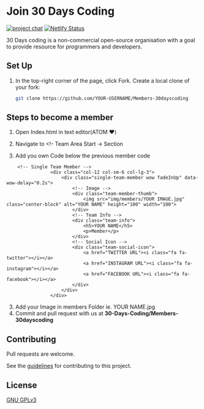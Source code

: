 # Join 30 Days Coding 

[![project chat](https://img.shields.io/badge/zulip-join_chat-brightgreen.svg)](https://30dayscoding.zulipchat.com/)
[![Netlify Status](https://api.netlify.com/api/v1/badges/1fbcaad3-9aec-444d-b04f-e87454150e99/deploy-status)](https://app.netlify.com/sites/join30dayscoding/deploys)

30 Days coding is a non-commercial open-source organisation with a goal to provide resource for programmers and developers.

## Set Up

1. In the top-right corner of the page, click Fork. Create a local clone of your fork:

   ```sh
   git clone https://github.com/YOUR-USERNAME/Members-30dayscoding
   ```

## Steps to become a member

1. Open Index.html in text editor(ATOM ❤)
2. Navigate to <!- Team Area Start -> Section 

3. Add you own Code below the previous member code
```
    <!-- Single Team Member -->
                <div class="col-12 col-sm-6 col-lg-3">
                    <div class="single-team-member wow fadeInUp" data-wow-delay="0.2s">
                        <!-- Image -->
                        <div class="team-member-thumb">
                            <img src="img/members/YOUR IMAGE.jpg" class="center-block" alt="YOUR NAME" height="100" width="100">
                        </div>
                        <!-- Team Info -->
                        <div class="team-info">
                            <h5>YOUR NAME</h5>
                            <p>Member</p>
                        </div>
                        <!-- Social Icon -->
                        <div class="team-social-icon">
                            <a href="TWITTER URL"><i class="fa fa-twitter"></i></a>
                            <a href="INSTAGRAM URL"><i class="fa fa-instagram"></i></a>
                            <a href="FACEBOOK URL"><i class="fa fa-facebook"></i></a>
                        </div>
                    </div>
                </div>
```
3. Add your Image in members Folder ie. YOUR NAME.jpg
4. Commit and pull request with us at **30-Days-Coding/Members-30dayscoding**

## Contributing

Pull requests are welcome.

See the [guidelines](contributing.md) for contributing to this project.

## License

[GNU GPLv3](https://choosealicense.com/licenses/gpl-3.0/)
